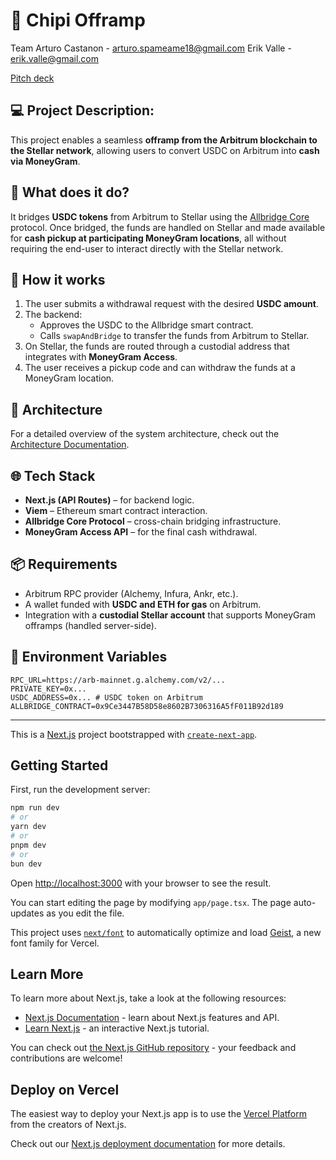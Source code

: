 # 🌉 Chipi Offramp

Team
Arturo Castanon - arturo.spameame18@gmail.com 
Erik Valle - erik.valle@gmail.com

[Pitch deck](https://docs.google.com/presentation/d/1p2FgD1SHqlQmigM95F2oOwF1iWseA-BqlOVMiwgstwU/edit?usp=sharing)

## 💻 Project Description:

This project enables a seamless **offramp from the Arbitrum blockchain to the Stellar network**, allowing users to convert USDC on Arbitrum into **cash via MoneyGram**.

## 🚀 What does it do?

It bridges **USDC tokens** from Arbitrum to Stellar using the [Allbridge Core](https://docs-core.allbridge.io) protocol. Once bridged, the funds are handled on Stellar and made available for **cash pickup at participating MoneyGram locations**, all without requiring the end-user to interact directly with the Stellar network.

## 🔄 How it works

1. The user submits a withdrawal request with the desired **USDC amount**.
2. The backend:
   - Approves the USDC to the Allbridge smart contract.
   - Calls `swapAndBridge` to transfer the funds from Arbitrum to Stellar.
3. On Stellar, the funds are routed through a custodial address that integrates with **MoneyGram Access**.
4. The user receives a pickup code and can withdraw the funds at a MoneyGram location.

## 📐 Architecture

For a detailed overview of the system architecture, check out the [Architecture Documentation](./ARCHITECTURE.md).


## 🌐 Tech Stack

- **Next.js (API Routes)** – for backend logic.
- **Viem** – Ethereum smart contract interaction.
- **Allbridge Core Protocol** – cross-chain bridging infrastructure.
- **MoneyGram Access API** – for the final cash withdrawal.

## 📦 Requirements

- Arbitrum RPC provider (Alchemy, Infura, Ankr, etc.).
- A wallet funded with **USDC and ETH for gas** on Arbitrum.
- Integration with a **custodial Stellar account** that supports MoneyGram offramps (handled server-side).

## 📌 Environment Variables

```env
RPC_URL=https://arb-mainnet.g.alchemy.com/v2/...
PRIVATE_KEY=0x...
USDC_ADDRESS=0x... # USDC token on Arbitrum
ALLBRIDGE_CONTRACT=0x9Ce3447B58D58e8602B7306316A5fF011B92d189
```


-------------------------------------------------------------------------------



This is a [Next.js](https://nextjs.org) project bootstrapped with [`create-next-app`](https://nextjs.org/docs/app/api-reference/cli/create-next-app).

## Getting Started

First, run the development server:

```bash
npm run dev
# or
yarn dev
# or
pnpm dev
# or
bun dev
```

Open [http://localhost:3000](http://localhost:3000) with your browser to see the result.

You can start editing the page by modifying `app/page.tsx`. The page auto-updates as you edit the file.

This project uses [`next/font`](https://nextjs.org/docs/app/building-your-application/optimizing/fonts) to automatically optimize and load [Geist](https://vercel.com/font), a new font family for Vercel.

## Learn More

To learn more about Next.js, take a look at the following resources:

- [Next.js Documentation](https://nextjs.org/docs) - learn about Next.js features and API.
- [Learn Next.js](https://nextjs.org/learn) - an interactive Next.js tutorial.

You can check out [the Next.js GitHub repository](https://github.com/vercel/next.js) - your feedback and contributions are welcome!

## Deploy on Vercel

The easiest way to deploy your Next.js app is to use the [Vercel Platform](https://vercel.com/new?utm_medium=default-template&filter=next.js&utm_source=create-next-app&utm_campaign=create-next-app-readme) from the creators of Next.js.

Check out our [Next.js deployment documentation](https://nextjs.org/docs/app/building-your-application/deploying) for more details.
